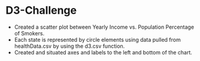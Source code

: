 # D3-Challenge

- Created a scatter plot between Yearly Income vs. Population Percentage of Smokers. 
- Each state is represented by circle elements using data pulled from healthData.csv by using the d3.csv function.
- Created and situated axes and labels to the left and bottom of the chart.


